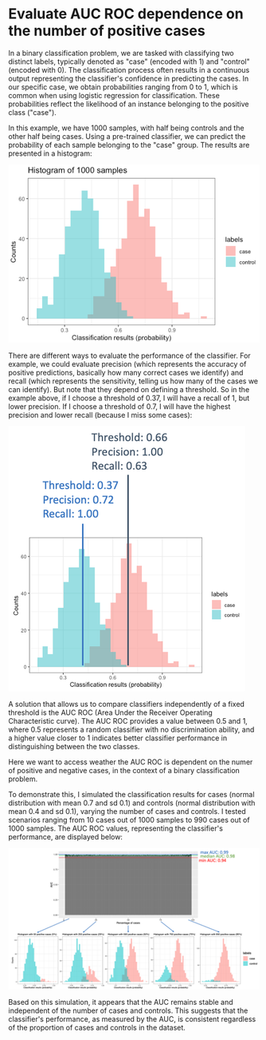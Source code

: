 # Evaluate AUC ROC dependence on the number of positive cases

In a binary classification problem, we are tasked with classifying two distinct labels, typically denoted as "case" (encoded with 1) and "control" (encoded with 0). The classification process often results in a continuous output representing the classifier's confidence in predicting the cases. In our specific case, we obtain probabilities ranging from 0 to 1, which is common when using logistic regression for classification. These probabilities reflect the likelihood of an instance belonging to the positive class ("case").

In this example, we have 1000 samples, with half being controls and the other half being cases. Using a pre-trained classifier, we can predict the probability of each sample belonging to the "case" group. The results are presented in a histogram:

![alt text](https://raw.githubusercontent.com/AlessioMilanese/evaluate_AUC/main/plots/figure1.png)

There are different ways to evaluate the performance of the classifier. For example, we could evaluate precision (which represents the accuracy of positive predictions, basically how many correct cases we identify) and recall (which represents the sensitivity, telling us how many of the cases we can identify). But note that they depend on defining a threshold. So in the example above, if I choose a threshold of 0.37, I will have a recall of 1, but lower precision. If I choose a threshold of 0.7, I will have the highest precision and lower recall (because I miss some cases):

![alt text](https://raw.githubusercontent.com/AlessioMilanese/evaluate_AUC/main/plots/figure2.png)

A solution that allows us to compare classifiers independently of a fixed threshold is the AUC ROC (Area Under the Receiver Operating Characteristic curve). The AUC ROC provides a value between 0.5 and 1, where 0.5 represents a random classifier with no discrimination ability, and a higher value closer to 1 indicates better classifier performance in distinguishing between the two classes.

Here we want to access weather the AUC ROC is dependent on the numer of positive and negative cases, in the context of a binary classification problem. 

To demonstrate this, I simulated the classification results for cases (normal distribution with mean 0.7 and sd 0.1) and controls (normal distribution with mean 0.4 and sd 0.1), varying the number of cases and controls. I tested scenarios ranging from 10 cases out of 1000 samples to 990 cases out of 1000 samples. The AUC ROC values, representing the classifier's performance, are displayed below:

![alt text](https://raw.githubusercontent.com/AlessioMilanese/evaluate_AUC/main/plots/figure_auc_1.png)

Based on this simulation, it appears that the AUC remains stable and independent of the number of cases and controls. This suggests that the classifier's performance, as measured by the AUC, is consistent regardless of the proportion of cases and controls in the dataset.
